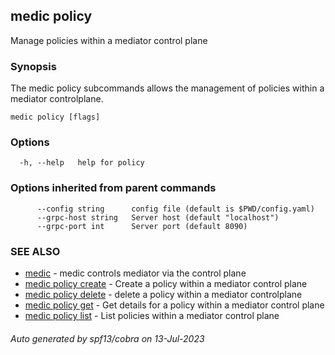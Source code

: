 ## medic policy

Manage policies within a mediator control plane

### Synopsis

The medic policy subcommands allows the management of policies within
a mediator controlplane.

```
medic policy [flags]
```

### Options

```
  -h, --help   help for policy
```

### Options inherited from parent commands

```
      --config string      config file (default is $PWD/config.yaml)
      --grpc-host string   Server host (default "localhost")
      --grpc-port int      Server port (default 8090)
```

### SEE ALSO

* [medic](medic.md)	 - medic controls mediator via the control plane
* [medic policy create](medic_policy_create.md)	 - Create a policy within a mediator control plane
* [medic policy delete](medic_policy_delete.md)	 - delete a policy within a mediator controlplane
* [medic policy get](medic_policy_get.md)	 - Get details for a policy within a mediator control plane
* [medic policy list](medic_policy_list.md)	 - List policies within a mediator control plane

###### Auto generated by spf13/cobra on 13-Jul-2023
